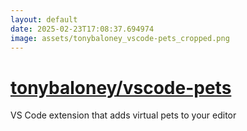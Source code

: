 ```yaml
---
layout: default
date: 2025-02-23T17:08:37.694974
image: assets/tonybaloney_vscode-pets_cropped.png
---
```


# [tonybaloney/vscode-pets](https://github.com/tonybaloney/vscode-pets)

VS Code extension that adds virtual pets to your editor
